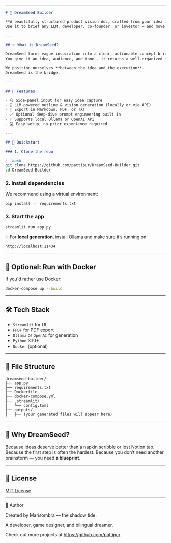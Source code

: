 
---

````markdown
# 🌱 DreamSeed Builder

**A beautifully structured product vision doc, crafted from your idea in minutes.**  
Use it to brief any LLM, developer, co-founder, or investor — and move from spark 💡 to strategy 🚀 faster than ever.

---

## ✨ What is DreamSeed?

DreamSeed turns vague inspiration into a clear, actionable concept brief.  
You give it an idea, audience, and tone — it returns a well-organized document ready to be developed, marketed, or pitched.

We position ourselves **between the idea and the execution**.  
DreamSeed is the bridge.

---

## 🎁 Features

- 🔍 Side-panel input for easy idea capture  
- 🧠 LLM-powered outline & vision generation (locally or via API)  
- 📄 Export in Markdown, PDF, or TXT  
- 🪄 Optional deep-dive prompt engineering built in  
- 🐋 Supports local Ollama or OpenAI API  
- 💻 Easy setup, no prior experience required  

---

## 🚀 Quickstart

### 1. Clone the repo

```bash
git clone https://github.com/pattipur/DreamSeed-Builder.git
cd DreamSeed-Builder
````

### 2. Install dependencies

We recommend using a virtual environment:

```bash
pip install -r requirements.txt
```

### 3. Start the app

```bash
streamlit run app.py
```

💡 For **local generation**, install [Ollama](https://ollama.com) and make sure it’s running on:

```
http://localhost:11434
```

---

## 🐳 Optional: Run with Docker

If you'd rather use Docker:

```bash
docker-compose up --build
```

---

## 🛠️ Tech Stack

* `Streamlit` for UI
* `FPDF` for PDF export
* `Ollama` or `OpenAI` for generation
* `Python` 3.10+
* `Docker` (optional)

---

## 📂 File Structure

```
dreamseed-builder/
├── app.py
├── requirements.txt
├── Dockerfile
├── docker-compose.yml
├── .streamlit/
│   └── config.toml
├── outputs/
│   ├── (your generated files will appear here)
```

---

## 🧠 Why DreamSeed?

Because ideas deserve better than a napkin scribble or lost Notion tab.
Because the first step is often the hardest.
Because you don’t need another brainstorm — you need **a blueprint**.

---

## 🪪 License

[MIT License](LICENSE)

---

🧠 Author

Created by Marisombra — the shadow tide.

A developer, game designer, and bilingual dreamer.

Check out more projects at https://github.com/pattipur


